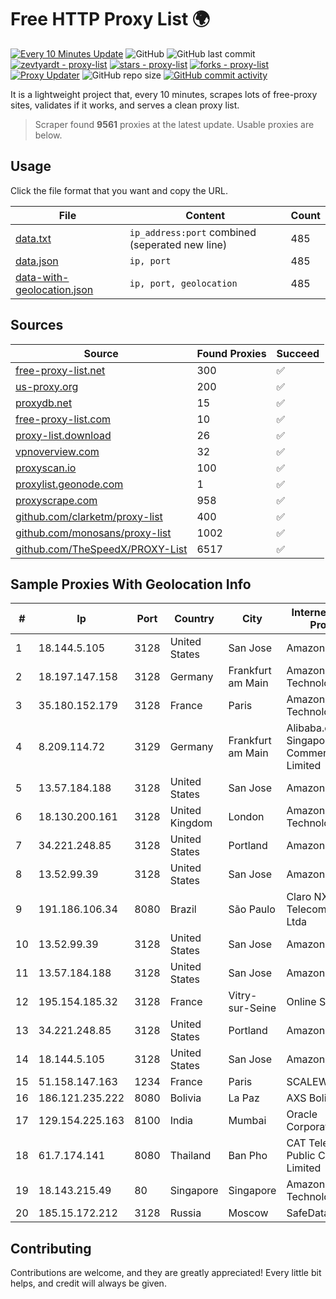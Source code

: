 
# Free HTTP Proxy List 🌍

[![Every 10 Minutes Update](https://github.com/mertguvencli/http-proxy-list/actions/workflows/main.yml/badge.svg?branch=main)](https://github.com/mertguvencli/http-proxy-list/actions/workflows/main.yml)
![GitHub](https://img.shields.io/github/license/mertguvencli/http-proxy-list)
![GitHub last commit](https://img.shields.io/github/last-commit/mertguvencli/http-proxy-list)
[![zevtyardt - proxy-list](https://img.shields.io/static/v1?label=zevtyardt&message=proxy-list&color=blue&logo=github)](https://github.com/zevtyardt/proxy-list "Go to GitHub repo")
[![stars - proxy-list](https://img.shields.io/github/stars/zevtyardt/proxy-list?style=social)](https://github.com/zevtyardt/proxy-list)
[![forks - proxy-list](https://img.shields.io/github/forks/zevtyardt/proxy-list?style=social)](https://github.com/zevtyardt/proxy-list)
[![Proxy Updater](https://github.com/zevtyardt/proxy-list/workflows/Proxy%20Updater/badge.svg)](https://github.com/zevtyardt/proxy-list/actions?query=workflow:"Proxy+Updater")
![GitHub repo size](https://img.shields.io/github/repo-size/zevtyardt/proxy-list)
[![GitHub commit activity](https://img.shields.io/github/commit-activity/m/zevtyardt/proxy-list?logo=commits)](https://github.com/zevtyardt/proxy-list/commits/main)

It is a lightweight project that, every 10 minutes, scrapes lots of free-proxy sites, validates if it works, and serves a clean proxy list.

> Scraper found **9561** proxies at the latest update. Usable proxies are below.

## Usage

Click the file format that you want and copy the URL.

|File|Content|Count|
|----|-------|-----|
|[data.txt](https://raw.githubusercontent.com/mertguvencli/http-proxy-list/main/proxy-list/data.txt)|`ip_address:port` combined (seperated new line)|485|
|[data.json](https://raw.githubusercontent.com/mertguvencli/http-proxy-list/main/proxy-list/data.json)|`ip, port`|485|
|[data-with-geolocation.json](https://raw.githubusercontent.com/mertguvencli/http-proxy-list/main/proxy-list/data-with-geolocation.json)|`ip, port, geolocation`|485|

## Sources

|Source|Found Proxies|Succeed|
|------|-------------|-------|
|[free-proxy-list.net](https://free-proxy-list.net)|300|✅|
|[us-proxy.org](https://www.us-proxy.org)|200|✅|
|[proxydb.net](http://proxydb.net)|15|✅|
|[free-proxy-list.com](https://free-proxy-list.com/?page=&port=&type%5B%5D=http&type%5B%5D=https&up_time=0&search=Search)|10|✅|
|[proxy-list.download](https://www.proxy-list.download/HTTP)|26|✅|
|[vpnoverview.com](https://vpnoverview.com/privacy/anonymous-browsing/free-proxy-servers)|32|✅|
|[proxyscan.io](https://www.proxyscan.io)|100|✅|
|[proxylist.geonode.com](https://proxylist.geonode.com/api/proxy-list?limit=300&page=1&sort_by=lastChecked&sort_type=desc&protocols=http,https)|1|✅|
|[proxyscrape.com](https://api.proxyscrape.com/v2/?request=displayproxies&protocol=http&timeout=10000&country=all&ssl=all&anonymity=all)|958|✅|
|[github.com/clarketm/proxy-list](https://raw.githubusercontent.com/clarketm/proxy-list/master/proxy-list-raw.txt)|400|✅|
|[github.com/monosans/proxy-list](https://raw.githubusercontent.com/monosans/proxy-list/main/proxies/http.txt)|1002|✅|
|[github.com/TheSpeedX/PROXY-List](https://raw.githubusercontent.com/TheSpeedX/PROXY-List/master/http.txt)|6517|✅|


## Sample Proxies With Geolocation Info

|#|Ip|Port|Country|City|Internet Service Provider|
|-|--|----|-------|----|-------------------------|
|1|18.144.5.105|3128|United States|San Jose|Amazon.com, Inc.|
|2|18.197.147.158|3128|Germany|Frankfurt am Main|Amazon Technologies Inc.|
|3|35.180.152.179|3128|France|Paris|Amazon Technologies Inc.|
|4|8.209.114.72|3129|Germany|Frankfurt am Main|Alibaba.com Singapore E-Commerce Private Limited|
|5|13.57.184.188|3128|United States|San Jose|Amazon.com, Inc.|
|6|18.130.200.161|3128|United Kingdom|London|Amazon Technologies Inc.|
|7|34.221.248.85|3128|United States|Portland|Amazon.com, Inc.|
|8|13.52.99.39|3128|United States|San Jose|Amazon.com, Inc.|
|9|191.186.106.34|8080|Brazil|São Paulo|Claro NXT Telecomunicacoes Ltda|
|10|13.52.99.39|3128|United States|San Jose|Amazon.com, Inc.|
|11|13.57.184.188|3128|United States|San Jose|Amazon.com, Inc.|
|12|195.154.185.32|3128|France|Vitry-sur-Seine|Online S.A.S.|
|13|34.221.248.85|3128|United States|Portland|Amazon.com, Inc.|
|14|18.144.5.105|3128|United States|San Jose|Amazon.com, Inc.|
|15|51.158.147.163|1234|France|Paris|SCALEWAY|
|16|186.121.235.222|8080|Bolivia|La Paz|AXS Bolivia S. A.|
|17|129.154.225.163|8100|India|Mumbai|Oracle Corporation|
|18|61.7.174.141|8080|Thailand|Ban Pho|CAT Telecom Public Company Limited|
|19|18.143.215.49|80|Singapore|Singapore|Amazon Technologies Inc.|
|20|185.15.172.212|3128|Russia|Moscow|SafeData LLC|



## Contributing

Contributions are welcome, and they are greatly appreciated! Every
little bit helps, and credit will always be given.

